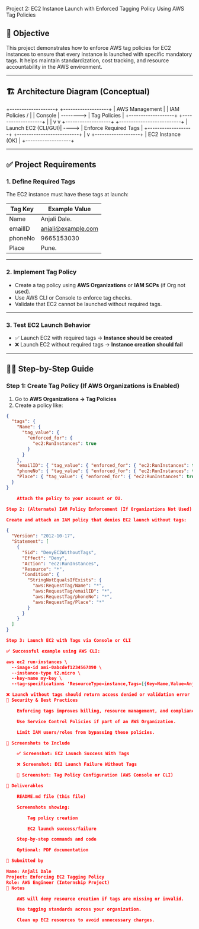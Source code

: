 Project 2: EC2 Instance Launch with Enforced Tagging Policy Using AWS Tag Policies

## 🎯 Objective

This project demonstrates how to enforce AWS tag policies for EC2 instances to ensure that every instance is launched with specific mandatory tags. It helps maintain standardization, cost tracking, and resource accountability in the AWS environment.

---

## 🏗️ Architecture Diagram (Conceptual)

+-------------------+ +-------------------+
| AWS Management | | IAM Policies / |
| Console | --------> | Tag Policies |
+-------------------+ +-------------------+
| |
v v
+-------------------+ +--------------------------+
| Launch EC2 (CLI/GUI)| ----> | Enforce Required Tags |
+-------------------+ +--------------------------+
|
v
+-------------------+
| EC2 Instance (OK) |
+-------------------+


---

## ✅ Project Requirements

### 1. Define Required Tags

The EC2 instance must have these tags at launch:

| Tag Key | Example Value     |
|---------|-------------------|
| Name    | Anjali Dale.      |
| emailID | anjali@example.com|
| phoneNo | 9665153030        |
| Place   | Pune.             |

---

### 2. Implement Tag Policy

- Create a tag policy using **AWS Organizations** or **IAM SCPs** (if Org not used).
- Use AWS CLI or Console to enforce tag checks.
- Validate that EC2 cannot be launched without required tags.

---

### 3. Test EC2 Launch Behavior

- ✅ Launch EC2 with required tags → **Instance should be created**
- ❌ Launch EC2 without required tags → **Instance creation should fail**

---

## 🧑‍💻 Step-by-Step Guide

### Step 1: Create Tag Policy (If AWS Organizations is Enabled)

1. Go to **AWS Organizations → Tag Policies**
2. Create a policy like:

```json
{
  "tags": {
    "Name": {
      "tag_value": {
        "enforced_for": {
          "ec2:RunInstances": true
        }
      }
    },
    "emailID": { "tag_value": { "enforced_for": { "ec2:RunInstances": true } } },
    "phoneNo": { "tag_value": { "enforced_for": { "ec2:RunInstances": true } } },
    "Place": { "tag_value": { "enforced_for": { "ec2:RunInstances": true } } }
  }
}

    Attach the policy to your account or OU.

Step 2: (Alternate) IAM Policy Enforcement (If Organizations Not Used)

Create and attach an IAM policy that denies EC2 launch without tags:

{
  "Version": "2012-10-17",
  "Statement": [
    {
      "Sid": "DenyEC2WithoutTags",
      "Effect": "Deny",
      "Action": "ec2:RunInstances",
      "Resource": "*",
      "Condition": {
        "StringNotEqualsIfExists": {
          "aws:RequestTag/Name": "*",
          "aws:RequestTag/emailID": "*",
          "aws:RequestTag/phoneNo": "*",
          "aws:RequestTag/Place": "*"
        }
      }
    }
  ]
}

Step 3: Launch EC2 with Tags via Console or CLI

✅ Successful example using AWS CLI:

aws ec2 run-instances \
  --image-id ami-0abcdef1234567890 \
  --instance-type t2.micro \
  --key-name my-key \
  --tag-specifications 'ResourceType=instance,Tags=[{Key=Name,Value=Anjali},{Key=emailID,Value=anjali@example.com},{Key=phoneNo,Value=9665153030},{Key=Place,Value=Pune}]'

❌ Launch without tags should return access denied or validation error
🔐 Security & Best Practices

    Enforcing tags improves billing, resource management, and compliance.

    Use Service Control Policies if part of an AWS Organization.

    Limit IAM users/roles from bypassing these policies.

📸 Screenshots to Include

    ✅ Screenshot: EC2 Launch Success With Tags

    ❌ Screenshot: EC2 Launch Failure Without Tags

    📄 Screenshot: Tag Policy Configuration (AWS Console or CLI)

📄 Deliverables

    README.md file (this file)

    Screenshots showing:

        Tag policy creation

        EC2 launch success/failure

    Step-by-step commands and code

    Optional: PDF documentation

👤 Submitted by

Name: Anjali Dale
Project: Enforcing EC2 Tagging Policy
Role: AWS Engineer (Internship Project)
📝 Notes

    AWS will deny resource creation if tags are missing or invalid.

    Use tagging standards across your organization.

    Clean up EC2 resources to avoid unnecessary charges.
